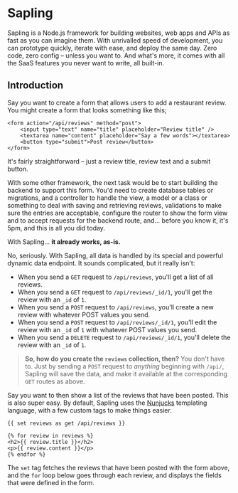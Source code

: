 # Sapling

Sapling is a Node.js framework for building websites, web apps and APIs as fast as you can imagine them.  With unrivalled speed of development, you can prototype quickly, iterate with ease, and deploy the same day.  Zero code, zero config &ndash; unless you want to.  And what's more, it comes with all the SaaS features you never want to write, all built-in.

## Introduction

Say you want to create a form that allows users to add a restaurant review.  You might create a form that looks something like this;

    <form action="/api/reviews" method="post">
    	<input type="text" name="title" placeholder="Review title" />
    	<textarea name="content" placeholder="Say a few words"></textarea>
    	<button type="submit">Post review</button>
    </form>

It's fairly straightforward &ndash; just a review title, review text and a submit button.

With some other framework, the next task would be to start building the backend to support this form.  You'd need to create database tables or migrations, and a controller to handle the view, a model or a class or something to deal with saving and retrieving reviews, validations to make sure the entries are acceptable, configure the router to show the form view and to accept requests for the backend route, and... before you know it, it's 5pm, and this is all you did today.

With Sapling... **it already works, as-is.**

No, seriously.  With Sapling, all data is handled by its special and powerful dynamic data endpoint.  It sounds complicated, but it really isn't:

- When you send a `GET` request to `/api/reviews`, you'll get a list of all reviews.
- When you send a `GET` request to `/api/reviews/_id/1`, you'll get the review with an `_id` of `1`.
- When you send a `POST` request to `/api/reviews`, you'll create a new review with whatever POST values you send.
- When you send a `POST` request to `/api/reviews/_id/1`, you'll edit the review with an `_id` of `1` with whatever POST values you send.
- When you send a `DELETE` request to `/api/reviews/_id/1`, you'll delete the review with an `_id` of `1`.

> **So, how do you create the `reviews` collection, then?**  You don't have to.  Just by sending a `POST` request to *anything* beginning with `/api/`, Sapling will save the data, and make it available at the corresponding `GET` routes as above.

Say you want to then show a list of the reviews that have been posted.  This is also super easy.  By default, Sapling uses the [Nunjucks](https://mozilla.github.io/nunjucks/) templating language, with a few custom tags to make things easier.

    {{ set reviews as get /api/reviews }}
     
    {% for review in reviews %}
    <h2>{{ review.title }}</h2>
    <p>{{ review.content }}</p>
    {% endfor %}

The `set` tag fetches the reviews that have been posted with the form above, and the `for` loop below goes through each review, and displays the fields that were defined in the form.